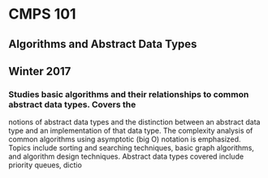 # CMPS 101
## Algorithms and Abstract Data Types
## Winter 2017

### Studies basic algorithms and their relationships to common abstract data types. Covers the
notions of abstract data types and the distinction between an abstract data type and an implementation of
that data type. The complexity analysis of common algorithms using asymptotic (big O) notation is
emphasized. Topics include sorting and searching techniques, basic graph algorithms, and algorithm design
techniques. Abstract data types covered include priority queues, dictio
